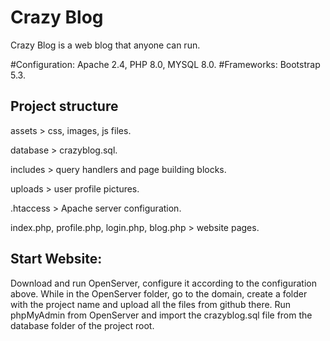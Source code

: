 # Crazy Blog
Crazy Blog is a web blog that anyone can run.


#Configuration: Apache 2.4, PHP 8.0, MYSQL 8.0.
#Frameworks: Bootstrap 5.3.


Project structure
---------------------------------------------
assets > css, images, js files.


database > crazyblog.sql.


includes > query handlers and page building blocks.


uploads > user profile pictures.


.htaccess > Apache server configuration.


index.php, profile.php, login.php, blog.php > website pages.


Start Website:
---------------------------------------------
Download and run OpenServer, configure it according to the configuration above. 
While in the OpenServer folder, go to the domain, create a folder with the project name and upload all the files from github there. 
Run phpMyAdmin from OpenServer and import the crazyblog.sql file from the database folder of the project root.

